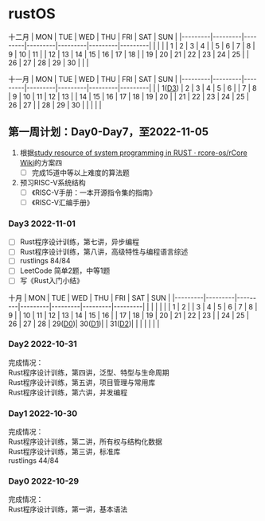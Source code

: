 # rustOS

十二月
|   MON   |   TUE   |   WED   |   THU   |   FRI   |   SAT   |   SUN   |
|---------|---------|---------|---------|---------|---------|---------|
|         |         |         |   1     |    2    |    3    |    4    |
|    5    |    6    |    7    |    8    |    9    |    10   |    11   |
|    12   |    13   |    14   |    15   |    16   |    17   |    18   |
|    19   |    20   |    21   |    22   |    23   |    24   |    25   |
|    26   |    27   |    28   |    29   |    30   |         |         |


十一月
|   MON   |   TUE   |   WED   |   THU   |   FRI   |   SAT   |   SUN   |
|---------|---------|---------|---------|---------|---------|---------|
|         | 1([D3]) |    2    |    3    |    4    |    5    |    6    |
|    7    |    8    |    9    |    10   |    11   |    12   |    13   |
|    14   |    15   |    16   |    17   |    18   |    19   |    20   |
|    21   |    22   |    23   |    24   |    25   |    26   |    27   |
|    28   |    29   |    30   |         |         |         |         |


## 第一周计划：Day0-Day7，至2022-11-05

1. 根据[study resource of system programming in RUST · rcore-os/rCore Wiki](https://github.com/rcore-os/rCore/wiki/study-resource-of-system-programming-in-RUST)的方案四
    - [ ] 完成15道中等以上难度的算法题

2. 预习RISC-V系统结构
   - [ ] 《RISC-V手册：一本开源指令集的指南》
   - [ ] 《RISC-V汇编手册》

### Day3 2022-11-01

- [ ] Rust程序设计训练，第七讲，异步编程  
- [ ] Rust程序设计训练，第八讲，高级特性与编程语言综述  
- [ ] rustlings 84/84  
- [ ] LeetCode 简单2题，中等1题  
- [ ] 写《Rust入门小结》

十月
|   MON   |   TUE   |   WED   |   THU   |   FRI   |   SAT   |   SUN   |
|---------|---------|---------|---------|---------|---------|---------|
|         |         |         |         |         |    1    |    2    |
|    3    |    4    |    5    |    6    |    7    |    8    |    9    |
|    10   |    11   |    12   |    13   |    14   |    15   |    16   |
|    17   |    18   |    19   |    20   |    21   |    22   |    23   |
|    24   |    25   |    26   |    27   |    28   | 29([D0])| 30([D1])|
| 31([D2])|         |         |         |         |         |         |

### Day2 2022-10-31

完成情况：  
Rust程序设计训练，第四讲，泛型、特型与生命周期  
Rust程序设计训练，第五讲，项目管理与常用库  
Rust程序设计训练，第六讲，并发编程  

### Day1 2022-10-30

完成情况：  
Rust程序设计训练，第二讲，所有权与结构化数据  
Rust程序设计训练，第三讲，标准库  
rustlings 44/84

### Day0 2022-10-29

完成情况：  
Rust程序设计训练，第一讲，基本语法

[D3]: #day3-2022-11-01
[D2]: #day2-2022-10-31
[D1]: #day1-2022-10-30
[D0]: #day0-2022-10-29
